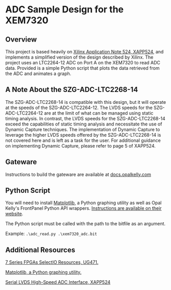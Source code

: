 # ADC Sample Design for the XEM7320
## Overview
This project is based heavily on [Xilinx Application Note 524, XAPP524](https://www.xilinx.com/support/documentation/application_notes/xapp524-serial-lvds-adc-interface.pdf), and implements a simplified version of the design described by Xilinx. The project uses an LTC2264-12 ADC on Port A on the XEM7320 to read ADC data. Provided is a simple Python script that plots the data retrieved from the ADC and animates a graph. 

## A Note About the SZG-ADC-LTC2268-14
The SZG-ADC-LTC2268-14 is compatible with this design, but it will operate at the speeds of the SZG-ADC-LTC2264-12. The LVDS speeds for the SZG-ADC-LTC2264-12 are at the limit of what can be managed using static timing analysis. In contrast, the LVDS speeds for the SZG-ADC-LTC2268-14 exceed the capabilities of static timing analysis and necessitate the use of Dynamic Capture techniques.
The implementation of Dynamic Capture to leverage the higher LVDS speeds offered by the SZG-ADC-LTC2268-14 is not covered here and is left as a task for the user. For additional guidance on implementing Dynamic Capture, please refer to page 5 of XAPP524.

## Gateware
Instructions to build the gateware are available at [docs.opalkelly.com](https://docs.opalkelly.com/syzygy-peripherals/szg-adc-ltc226x/syzygy-adc-ltc226x-reference-design)

## Python Script
You will need to install [Matplotlib](https://matplotlib.org/), a Python graphing utility as well as Opal Kelly's FrontPanel Python API wrappers. [Instructions are available on their website](https://docs.opalkelly.com/fpsdk/frontpanel-api/programming-languages/).

The Python script must be called with the path to the bitfile as an argument. 

Example: `.\adc_read.py .\xem7320_adc.bit`

## Additional Resources
[7 Series FPGAs SelectIO Resources, UG471.](https://docs.xilinx.com/v/u/en-US/ug471_7Series_SelectIO)

[Matplotlib, a Python graphing utility.](https://matplotlib.org/)

[Serial LVDS High-Speed ADC Interface, XAPP524](https://www.xilinx.com/support/documentation/application_notes/xapp524-serial-lvds-adc-interface.pdf)
